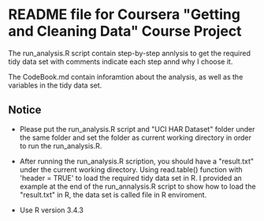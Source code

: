 # README file for Coursera "Getting and Cleaning Data" Course Project

The run_analysis.R script contain step-by-step annlysis to get the required tidy data set with comments indicate each step annd why I choose it.

The CodeBook.md contain inforamtion about the analysis, as well as the variables in the tidy data set.

## Notice

- Please put the run_analysis.R script and "UCI HAR Dataset" folder under the same folder and set the folder as current working directory in order to run the run_analysis.R.

- After running the run_analysis.R scription, you should have a "result.txt" under the current working directory. Using read.table() function with 'header = TRUE' to load the required tidy data set in R. I provided an example at the end of the run_annalysis.R script to show how to load the "result.txt" in R, the data set is called file in R enviroment.

- Use R version 3.4.3
